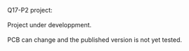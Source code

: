 Q17-P2 project:</b><br>
<br>
Project under developpment.<br>
<br>
PCB can change and the published version is not yet tested.<br>
<br>
